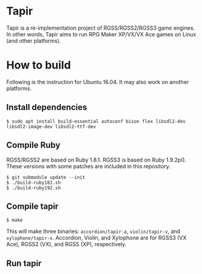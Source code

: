 # Tapir

Tapir is a re-implementation project of RGSS/RGSS2/RGSS3 game engines. In other words, Tapir aims to run RPG Maker XP/VX/VX Ace games on Linux (and other platforms).

# How to build

Following is the instruction for Ubuntu 16.04. It may also work on another platforms.

## Install dependencies

```
$ sudo apt install build-essential autoconf bison flex libsdl2-dev libsdl2-image-dev libsdl2-ttf-dev
```

## Compile Ruby

RGSS/RGSS2 are based on Ruby 1.8.1. RGSS3 is based on Ruby 1.9.2p0. These versions with some patches are included in this repository.

```
$ git submodule update --init
$ ./build-ruby181.sh
$ ./build-ruby192.sh
```

## Compile tapir

```
$ make
```

This will make three binaries: `accordion/tapir-a`, `violin/tapir-v`, and `xylophone/tapir-x`. Accordion, Violin, and Xylophone are for RGSS3 (VX Ace), RGSS2 (VX), and RGSS (XP), respectively.

## Run tapir
